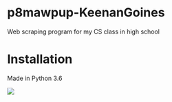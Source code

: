 # p8mawpup-KeenanGoines
Web scraping program for my CS class in high school

# Installation
Made in Python 3.6

![](https://raw.githubusercontent.com/clevelandhighschoolcs/p8mawpup-KeenanGoines/master/FlowChart.PNG)
